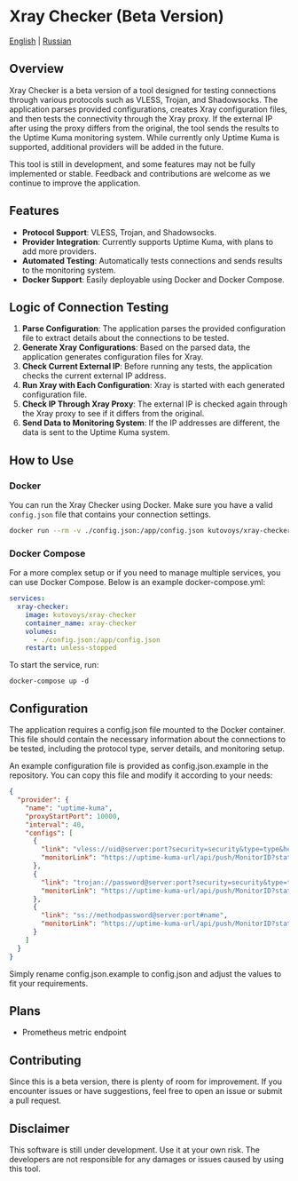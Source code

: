 # Xray Checker (Beta Version)

[English](https://github.com/kutovoys/xray-checker) | [Russian](https://github.com/kutovoys/xray-checker/blob/main/README_RU.md)

## Overview

Xray Checker is a beta version of a tool designed for testing connections through various protocols such as VLESS, Trojan, and Shadowsocks. The application parses provided configurations, creates Xray configuration files, and then tests the connectivity through the Xray proxy. If the external IP after using the proxy differs from the original, the tool sends the results to the Uptime Kuma monitoring system. While currently only Uptime Kuma is supported, additional providers will be added in the future.

This tool is still in development, and some features may not be fully implemented or stable. Feedback and contributions are welcome as we continue to improve the application.

## Features

- **Protocol Support**: VLESS, Trojan, and Shadowsocks.
- **Provider Integration**: Currently supports Uptime Kuma, with plans to add more providers.
- **Automated Testing**: Automatically tests connections and sends results to the monitoring system.
- **Docker Support**: Easily deployable using Docker and Docker Compose.

## Logic of Connection Testing

1. **Parse Configuration**: The application parses the provided configuration file to extract details about the connections to be tested.
2. **Generate Xray Configurations**: Based on the parsed data, the application generates configuration files for Xray.
3. **Check Current External IP**: Before running any tests, the application checks the current external IP address.
4. **Run Xray with Each Configuration**: Xray is started with each generated configuration file.
5. **Check IP Through Xray Proxy**: The external IP is checked again through the Xray proxy to see if it differs from the original.
6. **Send Data to Monitoring System**: If the IP addresses are different, the data is sent to the Uptime Kuma system.

## How to Use

### Docker

You can run the Xray Checker using Docker. Make sure you have a valid `config.json` file that contains your connection settings.

```bash
docker run --rm -v ./config.json:/app/config.json kutovoys/xray-checker
```

### Docker Compose

For a more complex setup or if you need to manage multiple services, you can use Docker Compose. Below is an example docker-compose.yml:

```yaml
services:
  xray-checker:
    image: kutovoys/xray-checker
    container_name: xray-checker
    volumes:
      - ./config.json:/app/config.json
    restart: unless-stopped
```

To start the service, run:

```
docker-compose up -d
```

## Configuration

The application requires a config.json file mounted to the Docker container. This file should contain the necessary information about the connections to be tested, including the protocol type, server details, and monitoring setup.

An example configuration file is provided as config.json.example in the repository. You can copy this file and modify it according to your needs:

```json
{
  "provider": {
    "name": "uptime-kuma",
    "proxyStartPort": 10000,
    "interval": 40,
    "configs": [
      {
        "link": "vless://uid@server:port?security=security&type=type&headerType=headerType&path=path&host=host&sni=sni&fp=fp&pbk=pbk&sid=#sid",
        "monitorLink": "https://uptime-kuma-url/api/push/MonitorID?status=up&msg=OK&ping="
      },
      {
        "link": "trojan://password@server:port?security=security&type=type&headerType=headerType&path=path&host=host&sni=sni&fp=fp#name",
        "monitorLink": "https://uptime-kuma-url/api/push/MonitorID?status=up&msg=OK&ping="
      },
      {
        "link": "ss://methodpassword@server:port#name",
        "monitorLink": "https://uptime-kuma-url/api/push/MonitorID?status=up&msg=OK&ping="
      }
    ]
  }
}
```

Simply rename config.json.example to config.json and adjust the values to fit your requirements.

## Plans

- Prometheus metric endpoint

## Contributing

Since this is a beta version, there is plenty of room for improvement. If you encounter issues or have suggestions, feel free to open an issue or submit a pull request.

## Disclaimer

This software is still under development. Use it at your own risk. The developers are not responsible for any damages or issues caused by using this tool.
